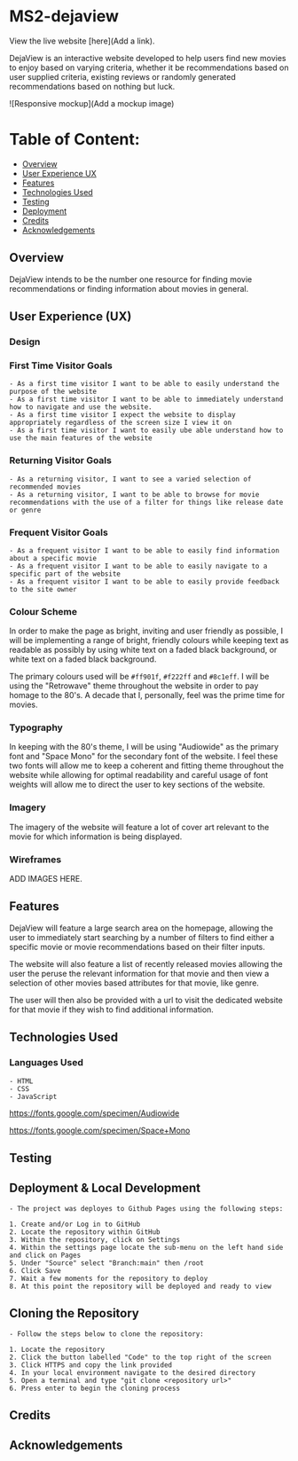 # MS2-dejaview

View the live website [here](Add a link).

DejaView is an interactive website developed to help users find new movies to enjoy based on varying criteria, whether it be recommendations based on user supplied criteria, existing reviews or randomly generated recommendations based on nothing but luck.

![Responsive mockup](Add a mockup image)

# Table of Content:

- [Overview](#Overview)
- [User Experience UX](#UX)
- [Features](#features)
- [Technologies Used](#TechnologiesUsed)
- [Testing](#Testing)
- [Deployment](#Deployment)
- [Credits](#Credits)
- [Acknowledgements](#Acknowledgements)

## Overview

DejaView intends to be the number one resource for finding movie recommendations or finding information about movies in general.

## <a name="UX"></a>User Experience (UX)

### Design

### First Time Visitor Goals

    - As a first time visitor I want to be able to easily understand the purpose of the website
    - As a first time visitor I want to be able to immediately understand how to navigate and use the website.
    - As a first time visitor I expect the website to display appropriately regardless of the screen size I view it on
    - As a first time visitor I want to easily ube able understand how to use the main features of the website

### Returning Visitor Goals

    - As a returning visitor, I want to see a varied selection of recommended movies
    - As a returning visitor, I want to be able to browse for movie recommendations with the use of a filter for things like release date or genre

### Frequent Visitor Goals

    - As a frequent visitor I want to be able to easily find information about a specific movie
    - As a frequent visitor I want to be able to easily navigate to a specific part of the website
    - As a frequent visitor I want to be able to easily provide feedback to the site owner

### Colour Scheme

In order to make the page as bright, inviting and user friendly as possible, I will be implementing a range of bright, friendly colours while keeping text as readable as possibly by using white text on a faded black background, or white text on a faded black background.

The primary colours used will be `#ff901f`, `#f222ff` and `#8c1eff`. I will be using the "Retrowave" theme throughout the website in order to pay homage to the 80's. A decade that I, personally, feel was the prime time for movies.

### Typography

In keeping with the 80's theme, I will be using "Audiowide" as the primary font and "Space Mono" for the secondary font of the website. I feel these two fonts will allow me to keep a coherent and fitting theme throughout the website while allowing for optimal readability and careful usage of font weights will allow me to direct the user to key sections of the website.

### Imagery

The imagery of the website will feature a lot of cover art relevant to the movie for which information is being displayed.

### Wireframes

ADD IMAGES HERE.

## Features

DejaView will feature a large search area on the homepage, allowing the user to immediately start searching by a number of filters to find either a specific movie or movie recommendations based on their filter inputs.

The website will also feature a list of recently released movies allowing the user the peruse the relevant information for that movie and then view a selection of other movies based attributes for that movie, like genre.

The user will then also be provided with a url to visit the dedicated website for that movie if they wish to find additional information.

## Technologies Used

### Languages Used

    - HTML
    - CSS
    - JavaScript

https://fonts.google.com/specimen/Audiowide

https://fonts.google.com/specimen/Space+Mono

## Testing

## Deployment &amp; Local Development

    - The project was deployes to Github Pages using the following steps:

    1. Create and/or Log in to GitHub
    2. Locate the repository within GitHub
    3. Within the repository, click on Settings
    4. Within the settings page locate the sub-menu on the left hand side and click on Pages
    5. Under "Source" select "Branch:main" then /root
    6. Click Save
    7. Wait a few moments for the repository to deploy
    8. At this point the repository will be deployed and ready to view

## Cloning the Repository

    - Follow the steps below to clone the repository:

    1. Locate the repository
    2. Click the button labelled "Code" to the top right of the screen
    3. Click HTTPS and copy the link provided
    4. In your local environment navigate to the desired directory
    5. Open a terminal and type "git clone <repository url>"
    6. Press enter to begin the cloning process

## Credits

## Acknowledgements
